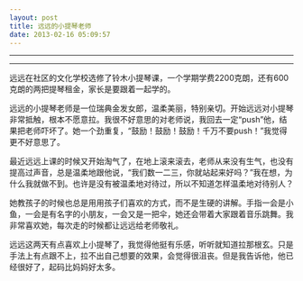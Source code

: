 ```yaml
---
layout: post
title: 远远的小提琴老师
date: 2013-02-16 05:09:57
---
```


<meta http-equiv='Content-Type' content='text/html; charset=utf-8' />

---

---

远远在社区的文化学校选修了铃木小提琴课，一个学期学费2200克朗，还有600克朗的两把提琴租金，家长是要跟着一起学的。


远远的小提琴老师是一位瑞典金发女郎，温柔美丽，特别亲切。开始远远对小提琴非常抵触，根本不愿意拉。我很不好意思的对老师说，我回去一定“push”他，结果把老师吓坏了。她一个劲重复，“鼓励！鼓励！鼓励！千万不要push！”我觉得更不好意思了。


最近远远上课的时候又开始淘气了，在地上滚来滚去，老师从来没有生气，也没有提高过声音，总是温柔地跟他说，“我们数一二三，你就站起来好吗？”我在想，为什么我就做不到。也许是没有被温柔地对待过，所以不知道怎样温柔地对待别人？


她教孩子的时候也总是用用孩子们喜欢的方式，而不是生硬的讲解。手指一会是小鱼，一会是有名字的小朋友，一会又是一把伞，她还会带着大家跟着音乐跳舞。我非常喜欢她，每次走的时候都让远远给老师敬礼。


远远这两天有点喜欢上小提琴了，我觉得他挺有乐感，听听就知道拉那根玄。只是手法上有点跟不上，拉不出自己想要的效果，会觉得很沮丧。但是我告诉他，他已经很好了，起码比妈妈好太多。


